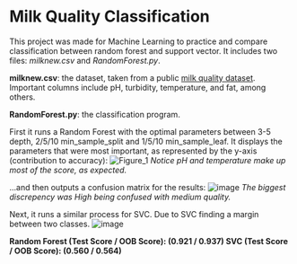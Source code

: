 # Milk Quality Classification

This project was made for Machine Learning to practice and compare classification between random forest and support vector. It includes two files: _milknew.csv_ and _RandomForest.py_.

**milknew.csv**: the dataset, taken from a public [milk quality dataset](https://www.kaggle.com/datasets/yrohit199/milk-quality). Important columns include pH, turbidity, temperature, and fat, among others.

**RandomForest.py**: the classification program.

First it runs a Random Forest with the optimal parameters between 3-5 depth, 2/5/10 min_sample_split and 1/5/10 min_sample_leaf. It displays the parameters that were most important, as represented by the y-axis (contribution to accuracy):
![Figure_1](https://github.com/user-attachments/assets/4f9dd1d2-98ea-4d59-b055-fdd4acc7f5f3)
_Notice pH and temperature make up most of the score, as expected._

...and then outputs a confusion matrix for the results:
![image](https://github.com/user-attachments/assets/dd00bc02-1170-4bba-95d5-a2764e591f8e)
_The biggest discrepency was High being confused with medium quality._

Next, it runs a similar process for SVC. Due to SVC finding a margin between two classes.
![image](https://github.com/user-attachments/assets/68fb2474-677b-4139-949a-8e900767787e)

**Random Forest (Test Score / OOB Score): (0.921 / 0.937)
SVC (Test Score / OOB Score): (0.560 / 0.564)**

